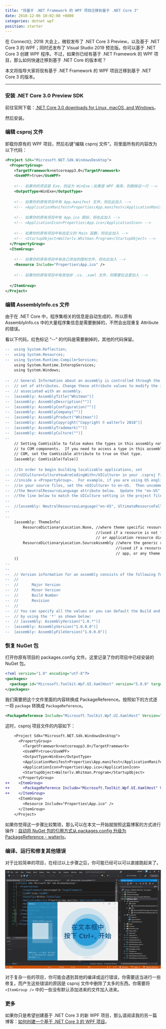 ```yaml
---
title: "将基于 .NET Framework 的 WPF 项目迁移到基于 .NET Core 3"
date: 2018-12-06 10:02:08 +0800
categories: dotnet wpf
position: starter
---
```


在 Connect(); 2018 大会上，微软发布了 .NET Core 3 Preview，以及基于 .NET Core 3 的 WPF；同时还发布了 Visual Studio 2019 预览版。你可以基于 .NET Core 3 创建 WPF 程序。不过，如果你已经有基于 .NET Framework 的 WPF 项目，那么如何快速迁移到基于 .NET Core 的版本呢？

本文将指导大家将现有基于 .NET Framework 的 WPF 项目迁移到基于 .NET Core 3 的版本。

---

<div id="toc"></div>

### 安装 .NET Core 3.0 Preview SDK

前往官网下载：[.NET Core 3.0 downloads for Linux, macOS, and Windows](https://dotnet.microsoft.com/download/dotnet-core/3.0)。

然后安装。

### 编辑 csproj 文件

卸载你原有的 WPF 项目，然后右键“编辑 csproj 文件”。将里面所有的内容改为以下代码：

```xml
<Project Sdk="Microsoft.NET.Sdk.WindowsDesktop">
  <PropertyGroup>
    <TargetFramework>netcoreapp3.0</TargetFramework>
    <UseWPF>true</UseWPF>

    <!-- 如果你的项目是 Exe，则设为 WinExe；如果是 WPF 类库，则删掉这一行 -->
    <OutputType>WinExe</OutputType>

    <!-- 如果你的原有项目中有 App.manifest 文件，则在此加入 -->
    <!-- <ApplicationManifest>Properties\App.manifest</ApplicationManifest> -->

    <!-- 如果你的原有项目中有 App.ico 图标，则在此加入 -->
    <!-- <ApplicationIcon>Properties\App.ico</ApplicationIcon> -->

    <!-- 如果你的原有项目中有自定义的 Main 函数，则在此加入 -->
    <!-- <StartupObject>Walterlv.Whitman.Program</StartupObject> -->
  </PropertyGroup>
  <ItemGroup>

    <!-- 如果你的原有项目中有自己添加的图标文件，则在此加入 -->
    <Resource Include="Properties\App.ico" />

    <!-- 如果你的原有项目中有其他非 .cs、.xaml 文件，则需要在这里加入 -->

  </ItemGroup>
</Project>
```

### 编辑 AssemblyInfo.cs 文件

由于在 .NET Core 中，程序集相关的信息是自动生成的，所以原有 AssemblyInfo.cs 中的大量程序集信息是需要删掉的，不然会出现重复 Attribute 的错误。

看以下代码，红色标记 “--” 的代码是需要删掉的，其他的代码保留。

```diff
--  using System.Reflection;
--  using System.Resources;
--  using System.Runtime.CompilerServices;
    using System.Runtime.InteropServices;
    using System.Windows;
    
--  // General Information about an assembly is controlled through the following
--  // set of attributes. Change these attribute values to modify the information
--  // associated with an assembly.
--  [assembly: AssemblyTitle("Whitman")]
--  [assembly: AssemblyDescription("")]
--  [assembly: AssemblyConfiguration("")]
--  [assembly: AssemblyCompany("")]
--  [assembly: AssemblyProduct("Whitman")]
--  [assembly: AssemblyCopyright("Copyright © walterlv 2018")]
--  [assembly: AssemblyTrademark("")]
--  [assembly: AssemblyCulture("")]
--  
    // Setting ComVisible to false makes the types in this assembly not visible
    // to COM components.  If you need to access a type in this assembly from
    // COM, set the ComVisible attribute to true on that type.
    [assembly: ComVisible(false)]
    
--  //In order to begin building localizable applications, set
--  //<UICulture>CultureYouAreCodingWith</UICulture> in your .csproj file
--  //inside a <PropertyGroup>.  For example, if you are using US english
--  //in your source files, set the <UICulture> to en-US.  Then uncomment
--  //the NeutralResourceLanguage attribute below.  Update the "en-US" in
--  //the line below to match the UICulture setting in the project file.
--  
--  //[assembly: NeutralResourcesLanguage("en-US", UltimateResourceFallbackLocation.Satellite)]
--  
--  
    [assembly: ThemeInfo(
        ResourceDictionaryLocation.None, //where theme specific resource dictionaries are located
                                         //(used if a resource is not found in the page,
                                         // or application resource dictionaries)
        ResourceDictionaryLocation.SourceAssembly //where the generic resource dictionary is located
                                                  //(used if a resource is not found in the page,
                                                  // app, or any theme specific resource dictionaries)
    )]
--  
--  
--  // Version information for an assembly consists of the following four values:
--  //
--  //      Major Version
--  //      Minor Version
--  //      Build Number
--  //      Revision
--  //
--  // You can specify all the values or you can default the Build and Revision Numbers
--  // by using the '*' as shown below:
--  // [assembly: AssemblyVersion("1.0.*")]
--  [assembly: AssemblyVersion("1.0.0.0")]
--  [assembly: AssemblyFileVersion("1.0.0.0")]
```

### 恢复 NuGet 包

打开你原有项目的 packages.config 文件。这里记录了你的项目中已经安装的 NuGet 包。

```xml
<?xml version="1.0" encoding="utf-8"?>
<packages>
  <package id="Microsoft.Toolkit.Wpf.UI.XamlHost" version="5.0.0" targetFramework="net471" />
</packages>
```

我们需要把这个文件里面的内容转换成 PackageReference。按照如下的方式逐一将 `package` 转换成 `PackageReference`。

```xml
<PackageReference Include="Microsoft.Toolkit.Wpf.UI.XamlHost" Version="5.0.0" />
```

这时，csproj 项目文件的内容如下：

```diff
    <Project Sdk="Microsoft.NET.Sdk.WindowsDesktop">
      <PropertyGroup>
        <TargetFramework>netcoreapp3.0</TargetFramework>
        <UseWPF>true</UseWPF>
        <OutputType>WinExe</OutputType>
        <ApplicationManifest>Properties\App.manifest</ApplicationManifest>
        <ApplicationIcon>Properties\App.ico</ApplicationIcon>
        <StartupObject>Walterlv.Whitman.Program</StartupObject>
      </PropertyGroup>
++    <ItemGroup>
++      <PackageReference Include="Microsoft.Toolkit.Wpf.UI.XamlHost" Version="5.0.0" />
++    </ItemGroup>
      <ItemGroup>
        <Resource Include="Properties\App.ico" />
      </ItemGroup>
    </Project>
```

如果你觉得这一步骤比较繁琐，那么可以在本文一开始就按照这篇博客的方式进行操作：[自动将 NuGet 包的引用方式从 packages.config 升级为 PackageReference - walterlv](/post/migrate-packages-config-to-package-reference.html)。

### 编译、运行和修复其他错误

对于比较简单的项目，在经过以上步骤之后，你可能已经可以可以直接跑起来了。

![运行](/static/posts/2018-12-06-10-00-06.png)

对于复杂一些的项目，你可能会遇到其他的编译或运行错误，你需要适当进行一些修复。而产生这些错误的原因是 csproj 文件中删除了太多的东西。你需要将 `<ItemGroup />` 中的一些没有默认添加进来的文件加入进来。

### 更多

如果你只是希望创建基于 .NET Core 3 的新 WPF 项目，那么请阅读我的另一篇博客：[如何创建一个基于 .NET Core 3 的 WPF 项目](/post/create-new-wpf-on-dotnet-core-project.html)。
